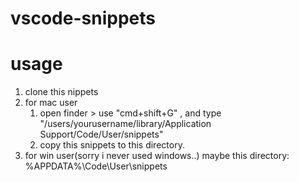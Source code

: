 # vscode-snippets

# usage

1. clone this nippets
2. for mac user
    1. open finder > use "cmd+shift+G" , and type "/users/yourusername/library/Application Support/Code/User/snippets"
    2. copy this snippets to this directory.
3. for win user(sorry i never used windows..)
    maybe this directory: %APPDATA%\Code\User\snippets
